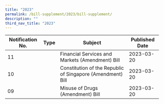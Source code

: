 ```yaml
---
title: "2023"
permalink: /bill-supplement/2023/bill-supplement/
description: ""
third_nav_title: "2023"
---
```

| Notification No. | Type | Subject | Published Date |
| -------- | -------- | -------- | ---|
| 11    |  | Financial Services and Markets (Amendment) Bill   | 2023-03-20    |
| 10    |  |Constitution of the Republic of Singapore (Amendment) Bill   | 2023-03-20    |
| 09   |  |Misuse of Drugs (Amendment) Bill   | 2023-03-20    |